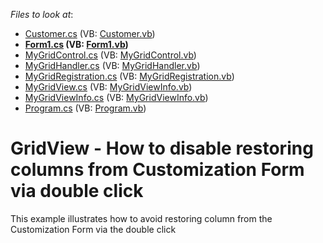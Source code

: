 <!-- default file list -->
*Files to look at*:

* [Customer.cs](./CS/Customer.cs) (VB: [Customer.vb](./VB/Customer.vb))
* **[Form1.cs](./CS/Form1.cs) (VB: [Form1.vb](./VB/Form1.vb))**
* [MyGridControl.cs](./CS/MyGridControl.cs) (VB: [MyGridControl.vb](./VB/MyGridControl.vb))
* [MyGridHandler.cs](./CS/MyGridHandler.cs) (VB: [MyGridHandler.vb](./VB/MyGridHandler.vb))
* [MyGridRegistration.cs](./CS/MyGridRegistration.cs) (VB: [MyGridRegistration.vb](./VB/MyGridRegistration.vb))
* [MyGridView.cs](./CS/MyGridView.cs) (VB: [MyGridViewInfo.vb](./VB/MyGridViewInfo.vb))
* [MyGridViewInfo.cs](./CS/MyGridViewInfo.cs) (VB: [MyGridViewInfo.vb](./VB/MyGridViewInfo.vb))
* [Program.cs](./CS/Program.cs) (VB: [Program.vb](./VB/Program.vb))
<!-- default file list end -->
# GridView - How to disable restoring columns from Customization Form via double click


This example illustrates how to avoid restoring column from the Customization Form via the double click

<br/>


